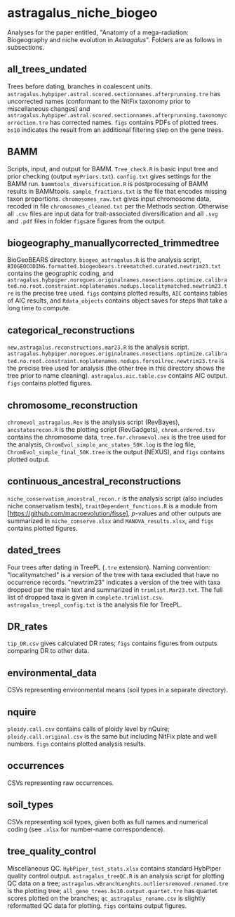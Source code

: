 # astragalus_niche_biogeo
Analyses for the paper entitled, "Anatomy of a mega-radiation: Biogeography and niche evolution in *Astragalus*". Folders are as follows in subsections.

## all_trees_undated
Trees before dating, branches in coalescent units. `astragalus.hybpiper.astral.scored.sectionnames.afterprunning.tre` has uncorrected names (conformant to the NitFix taxonomy prior to miscellaneous changes) and `astragalus.hybpiper.astral.scored.sectionnames.afterprunning.taxonomycorrection.tre` has corrected names. `figs` contains PDFs of plotted trees. `bs10` indicates the result from an additional filtering step on the gene trees.

## BAMM
Scripts, input, and output for BAMM. `Tree_check.R` is basic input tree and prior checking (output `myPriors.txt`). `config.txt` gives settings for the BAMM run. `bammtools_diversification.R` is postprocessing of BAMM results in BAMMtools. `sample_fractions.txt` is the file that encodes missing taxon proportions. `chromosomes_raw.txt` gives input chromosome data, recoded in file `chromosomes_cleaned.txt` per the Methods section. Otherwise all `.csv` files are input data for trait-associated diversification and all `.svg` and `.pdf` files in folder `figs`are figures from the output.

## biogeography_manuallycorrected_trimmedtree
BioGeoBEARS directory. `biogeo_astragalus.R` is the analysis script, `BIOGEOCODING.formatted.biogeobears.treematched.curated.newtrim23.txt` contains the geographic coding, and `astragalus.hybpiper.norogues.originalnames.nosections.optimize.calibrated.no.root.constraint.noplatenames.nodups.localitymatched.newtrim23.tre` is the precise tree used. `figs` contains plotted results, `AIC` contains tables of AIC results, and `Rdata_objects` contains object saves for steps that take a long time to compute.

## categorical_reconstructions
`new.astragalus.reconstructions.mar23.R` is the analysis script. `astragalus.hybpiper.norogues.originalnames.nosections.optimize.calibrated.no.root.constraint.noplatenames.nodups.forsoilrec.newtrim23.tre` is the precise tree used for analysis (the other tree in this directory shows the tree prior to name cleaning). `astragalus.aic.table.csv` contains AIC output. `figs` contains plotted figures.

## chromosome_reconstruction
`chromevol_astragalus.Rev` is the analysis script (RevBayes), `ancstatesrecon.R` is the plotting script (RevGadgets), `chrom.ordered.tsv` contains the chromosome data, `tree.for.chromevol.nex` is the tree used for the analysis, `ChromEvol_simple_anc_states_50K.log` is the log file, `ChromEvol_simple_final_50K.tree` is the output (NEXUS), and `figs` contains plotted output.

## continuous_ancestral_reconstructions
`niche_conservatism_ancestral_recon.r` is the analysis script (also includes niche conservatism tests), `traitDependent_functions.R` is a module from [https://github.com/macroevolution/fisse], *p*-values and other outputs are summarized in `niche_conserve.xlsx` and `MANOVA_results.xlsx`, and `figs` contains plotted figures.

## dated_trees
Four trees after dating in TreePL (`.tre` extension). Naming convention: "localitymatched" is a version of the tree with taxa excluded that have no occurrence records. "newtrim23" indicates a version of the tree with taxa dropped per the main text and summarized in `trimlist.Mar23.txt`. The full list of dropped taxa is given in `complete.trimlist.csv`. `astragalus_treepl_config.txt` is the analysis file for TreePL. 

## DR_rates
`tip_DR.csv` gives calculated DR rates; `figs` contains figures from outputs comparing DR to other data.


## environmental_data
CSVs representing environmental means (soil types in a separate directory).

## nquire
`ploidy.call.csv` contains calls of ploidy level by nQuire; `ploidy.call.original.csv` is the same but including NitFix plate and well numbers. `figs` contains plotted analysis results.

## occurrences
CSVs representing raw occurrences.

## soil_types
CSVs representing soil types, given both as full names and numerical coding (see `.xlsx` for number-name correspondence).

## tree_quality_control
Miscellaneous QC. `HybPiper_test_stats.xlsx` contains standard HybPiper quality control output. `astragalus_treeQC.R` is an analysis script for plotting QC data on a tree; `astragalus.wBranchLenghts.outliersremoved.renamed.tre` is the plotting tree; `all_gene_trees.bs10.output.quartet.tre` has quartet scores plotted on the branches; `qc_astragalus_rename.csv` is slightly reformatted QC data for plotting. `figs` contains output figures.
